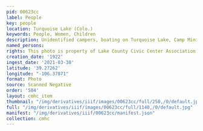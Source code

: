 ```yaml
---
pid: 00623cc
label: People
key: people
location: Turquoise Lake (Colo.)
keywords: People, Women, Children
description: Unidentified campers, boating on Turquoise Lake, Camp Minito, 1922
named_persons: 
rights: This photo is property of Lake County Civic Center Association.
creation_date: '1922'
ingest_date: '2021-03-30'
latitude: '39.27262'
longitude: "-106.37871"
format: Photo
source: Scanned Negative
order: '584'
layout: cmhc_item
thumbnail: "/img/derivatives/iiif/images/00623cc/full/250,/0/default.jpg"
full: "/img/derivatives/iiif/images/00623cc/full/1140,/0/default.jpg"
manifest: "/img/derivatives/iiif/00623cc/manifest.json"
collection: cmhc
---
```

